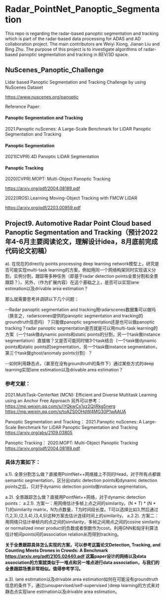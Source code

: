 # Radar_PointNet_Panoptic_Segmentation
This repo is regarding the radar-based panoptic segmentation and tracking which is part of the radar-based data processing for ADAS and AD collaboration project. The main contributors are Weiyi Xiong, Jianan Liu and Bing Zhu. The purpose of this project is to investigate algorithms of radar-based panoptic segmentation and tracking in BEV/3D space.


## NuScenes_Panoptic_Challenge
Lidar based Panoptic Segmentation and Tracking Challenge by using NuScenes Dataset

https://www.nuscenes.org/panoptic


Reference Paper: 

#### Panoptic Segmentation and Tracking
2021.Panoptic nuScenes: A Large-Scale Benchmark for LiDAR Panoptic Segmentation and Tracking

#### Panoptic Segmentation
2021(CVPR).4D Panoptic LiDAR Segmentation


#### Panoptic Tracking
2020(CVPR).MOPT: Multi-Object Panoptic Tracking

https://arxiv.org/pdf/2004.08189.pdf

2022(IROS).Learning Moving-Object Tracking with FMCW LiDAR

https://arxiv.org/pdf/2203.00959.pdf





## Project9. Automotive Radar Point Cloud based Panoptic Segmentation and Tracking（预计2022年4-6月主要阅读论文，理解设计idea，8月底前完成代码论文初稿）
a). 在现在的directly points processing deep learning network模型上，研究是否可能实现multi-task learning的方案，例如用同一个网络构架同时实现语义分割，实例分割，跟踪等多种任务（即基于radar detection points全景分割和全景跟踪？）。另外，（作为扩展内容）在这个基础之上，是否可以实现lane estimation以及drivable area estimation？

那么就需要思考并调研以下几个问题：

--Radar panoptic segmentation and tracking用radarscenes数据集可以做吗（换言之，radarscenes提供的panoptic segmentation and tracking的groundtruth信息吗）？只能做panoptic segmentation还是也可以做panoptic tracking？radar panoptic segmentation是否就是可以用multi-task learning的方案（一个task做dynamic points和static points的分割，另一个task做instance segmentation）直接做？又是否可能同时做3个task结合（一个task做dynamic points和static points的segmentation，另一个task做instance segmentation，第三个task做ghost/anomaly points分割）？

--如何利用静态点，（甚至在没有groundtruth的条件下）通过某些方式的deep learning实现lane estimation以及drivable area estimation？


### 参考文献：
2021.MultiTask-CenterNet (MCN): Efficient and Diverse Multitask Learning using an Anchor Free Approach
另外可以参考：
https://mp.weixin.qq.com/s/iYQkwCs1xz2QIjRkg5nerg
https://mp.weixin.qq.com/s/toAZS0OHdW4MG30P1wAAUA

Panoptic Segmentation and Tracking：
2021.Panoptic nuScenes: A Large-Scale Benchmark for LiDAR Panoptic Segmentation and Tracking
https://arxiv.org/abs/2109.03805

Panoptic Tracking：
2020.MOPT: Multi-Object Panoptic Tracking
https://arxiv.org/pdf/2004.08189.pdf


### 具体方案如下：

a.1). 全景分割怎么做？直接用PointNet++网络接上不同的Head，对于所有点都做semantic segmentation，区分出static detection points和dynamic detection points之后，只对于dynamic detection points做instance segmentation。

a.2). 全景跟踪怎么做？直接用PointNet++网络，对于dynamic detection points：
a.2.1). 方案一：用网络估计多帧上点之间的similarity。(N * T) * (N * T)的similarity matrix，N为点数量，T为时间段长度。T可以选择比如3,然后通过(1,2,3),(2,3,4),(3,4,5)这种方案去估计连续时间上的similarity。
a.2.2). 方案二：用网络只估计单帧内的点之间的similarity，多帧之间用点之间的cosine similarity or normalized inner product的负数或者倒数作为cost，利用GNN和匈牙利算法估计帧间points间的association relation从而得到tracking。

**关于全景跟踪具体怎么实现的方案，可以参考这篇论文Detection, Tracking, and Counting Meets Drones in Crowds: A Benchmark
https://arxiv.org/pdf/2105.02440.pdf
这篇paper设计的网络以及data association的方案就类似于一堆点和另一堆点进行data association，与我们的全景跟踪场景非常相似。值得参考学习。**

a.3). lane estimation以及drivable area estimation如何在可能没有groundtruth信息的条件下，通过(unsupervised/self-supervised )deep learning的方式来对静态点实现lane estimation以及drivable area estimation。
